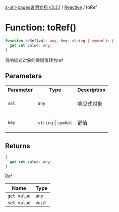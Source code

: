 [z-util-pages说明文档 v3.2.1](../../../README.md) / [Reactive](../README.md) / toRef

# Function: toRef()

```ts
function toRef(val: any, key: string | symbol): {
  get set value: any;
}
```

将响应式对象的某键值转为ref

## Parameters

<table>
<tr>
<th>Parameter</th>
<th>Type</th>
<th>Description</th>
</tr>
<tr>
<td>

`val`

</td>
<td>

`any`

</td>
<td>

响应式对象

</td>
</tr>
<tr>
<td>

`key`

</td>
<td>

`string` \| `symbol`

</td>
<td>

键值

</td>
</tr>
</table>

## Returns

```ts
{
  get set value: any;
}
```

Ref

| Name | Type |
| ------ | ------ |
| `get value` | `any` |
| `set value` | `void` |
